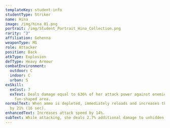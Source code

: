 ```yaml
---
templateKey: student-info
studentType: Striker
name: Hina
image: /img/hina_01.png
portrait: /img/Student_Portrait_Hina_Collection.png
rarity: "3"
affiliation: Gehenna
weaponType: MG
role: Attacker
position: Back
atkType: Explosion
defType: Heavy Armour
combatEnvironment:
  outdoor: C
  indoor: C
  urban: S
exSkill:
  exCost: 7
  exText: Deals damage equal to 636% of her attack power against enemies within a
    fan-shaped area.
normalText: When ammo is depleted, immediately reloads and increases the attack
  by 21% (16 sec).
enhancedText: Increases attack speed by 14%.
subText: While attacking, she deals 2.7% additional damage to unhidden enemies.
---
```

